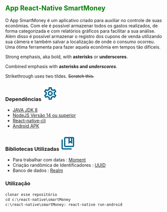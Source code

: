 ## <span style="color:green;"> App React-Native SmartMoney </span>


O App SmartMoney é um aplicativo criado para auxiliar no controle de suas econômias. Com ele é possível armazenar todos os gastos realizados, de forma categorizada e com relatórios gráficos para facilitar a sua análise. Além disso é possível armazenar o registro dos cupons de venda utilizando sua câmera e também salvar a localização de onde o consumo ocorreu. Uma ótima ferramenta para fazer aquela econômia em tempos tão difíceis. 

Strong emphasis, aka bold, with **asterisks** or __underscores__.

Combined emphasis with **asterisks and _underscores_**.

Strikethrough uses two tildes. ~~Scratch this.~~


### Dependências <img src="settings_black_24dp.svg">

* [JAVA JDK 8]('https://www.oracle.com/br/java/technologies/javase-downloads.html')
* [NodeJS Versão 14 ou superior](https://nodejs.org/en/download/)
* [React-native-cli]('https://reactnative.dev/docs/getting-started')
* [Android APK]('https://developer.android.com/studio')


### Bibliotecas Utilizadas <img src="collections_bookmark_black_24dp.svg">
* Para trabalhar com datas : [Moment]("https://momentjs.com") 
* Criação randômica de Identificadores : [UUID]("https://www.npmjs.com/package/uuid")
* Banco de dados : [Realm]("https://docs.mongodb.com/realm/sdk/") 

### Utilização 

```
clonar esse repositório
cd c:\react-native\smartMoney
c:\react-native\smartMoney: react-native run-android
```


